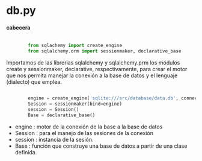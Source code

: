 # db.py


#### cabecera

```python

		from sqlachemy import create_engine
		from sqlalchemy.orm import sessionmaker, declarative_base


```

Importamos de las librerias sqlalchemy y sqlalchemy.prm los módulos create y sessionmaker, declarative, respectivamente, para crear el motor que nos permita manejar la conexión a la base de datos y el lenguaje (dialecto) que emplea.

```python

		engine = create_engine('sqlite:///src/database/data.db', connect_args={"check_same_thread":False} )
		Session = sessionmaker(bind=engine)
		session = Session()
		Base = declarative_base()

```

* engine : motor de la conexión de la base a la base de datos
* Session : para el manejo de las sesiones de la conexión
* session : instancia de la sesión.
* Base : función que construye una base de datos a partir de una clase definida.




